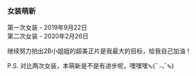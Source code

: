 ### 女装萌新  
第一次女装 - 2019年9月22日  
第二次女装 - 2020年2月26日  

继续努力拍出2B小姐姐的超美正片是我最大的目标，给我自己加油！  

P.S. 对比两次女装，本萌新是不是有进步呢，嘿嘿嘿ԅ(¯﹃¯ԅ)  
